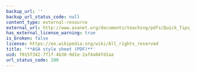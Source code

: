 ```yaml
---
backup_url: ''
backup_url_status_code: null
content_type: external-resource
external_url: http://www.asanet.org/documents/teaching/pdfs/Quick_Tips_for_ASA_Style.pdf
has_external_license_warning: true
is_broken: false
license: https://en.wikipedia.org/wiki/All_rights_reserved
title: '**ASA style sheet (PDF)**'
uid: f015f342-7f1f-4b38-9d1e-2af4a04fd1aa
url_status_code: 200
---
```

